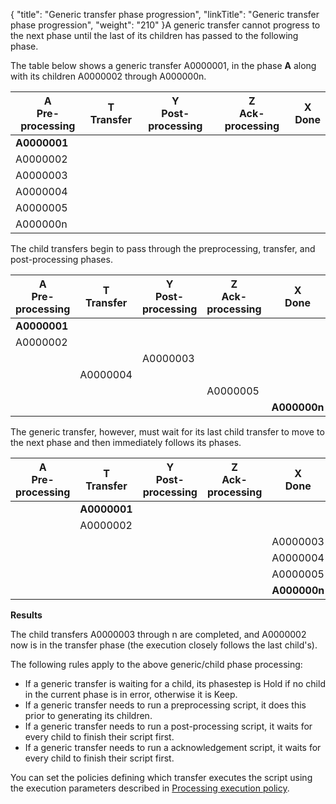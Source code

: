 {
    "title": "Generic transfer phase progression",
    "linkTitle": "Generic transfer phase progression",
    "weight": "210"
}A generic transfer cannot progress to the next phase until the last of its children has passed to the following phase.

The table below shows a generic transfer A0000001, in the phase ****A**** along with its children A0000002 through A000000n.


| A<br/> Pre-processing | T<br/> Transfer | Y<br/> Post-processing | Z<br/> Ack-processing | X<br/> Done |
| --- | --- | --- | --- | --- |
| **A0000001**  |   |   |   |   |
| A0000002  |   |   |   |   |
| A0000003  |   |   |   |   |
| A0000004  |   |   |   |   |
| A0000005  |   |   |   |   |
| A000000n  |   |   |   |   |


The child transfers begin to pass through the preprocessing, transfer, and post-processing phases.


| A<br/> Pre-processing | T<br/> Transfer | Y<br/> Post-processing | Z<br/> Ack-processing | X<br/> Done |
| --- | --- | --- | --- | --- |
| **A0000001**  |   |   |   |   |
| A0000002  |   |   |   |   |
|   |   | A0000003  |   |   |
|   | A0000004  |   |   |   |
|   |   |   | A0000005  |   |
|   |   |   |   | **A000000n**  |


The generic transfer, however, must wait for its last child transfer to move to the next phase and then immediately follows its phases.


| A<br/> Pre-processing | T<br/> Transfer | Y<br/> Post-processing | Z<br/> Ack-processing | X<br/> Done |
| --- | --- | --- | --- | --- |
|   | **A0000001**  |   |   |   |
|   | A0000002  |   |   |   |
|   |   |   |   | A0000003  |
|   |   |   |   | A0000004 |
|   |   |   |   | A0000005  |
|   |   |   |   | **A000000n**  |


**Results**

The child transfers A0000003 through n are completed, and A0000002 now is in the transfer phase (the execution closely follows the last child's).

The following rules apply to the above generic/child phase processing:

- If a generic transfer is waiting for a child, its phasestep is Hold if no child in the current phase is in error, otherwise it is Keep.
- If a generic transfer needs to run a preprocessing script, it does this prior to generating its children.
- If a generic transfer needs to run a post-processing script, it waits for every child to finish their script first.
- If a generic transfer needs to run a acknowledgement script, it waits for every child to finish their script first.

You can set the policies defining which transfer executes the script using the execution parameters described in [Processing execution policy](../../about_transfer_processing/processing_exec_policy).

